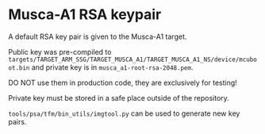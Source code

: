 # Musca-A1 RSA keypair

A default RSA key pair is given to the Musca-A1 target.

Public key was pre-compiled to `targets/TARGET_ARM_SSG/TARGET_MUSCA_A1/TARGET_MUSCA_A1_NS/device/mcuboot.bin` and private key is in `musca_a1-root-rsa-2048.pem`.

DO NOT use them in production code, they are exclusively for testing!

Private key must be stored in a safe place outside of the repository.

`tools/psa/tfm/bin_utils/imgtool.py` can be used to generate new key pairs.
